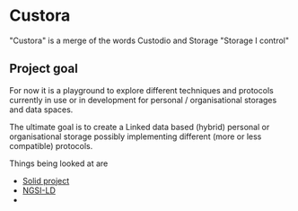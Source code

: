 # Custora
"Custora" is a merge of the words Custodio and Storage "Storage I control"

## Project goal
For now it is a playground to explore different techniques and protocols currently in use or in development for personal / organisational storages and data spaces. 

The ultimate goal is to create a Linked data based (hybrid) personal or organisational storage possibly implementing different (more or less compatible)  protocols.

Things being looked at are

 * [Solid project](https://solidproject.org/)
 * [NGSI-LD](https://www.etsi.org/deliver/etsi_gs/CIM/001_099/009/01.07.01_60/gs_CIM009v010701p.pdf)
 * 
